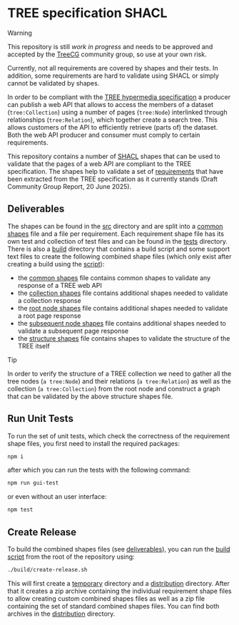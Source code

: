 # TREE specification SHACL
> [!WARNING]
> This repository is still _work in progress_ and needs to be approved and accepted by the [TreeCG](https://github.com/treecg) community group, so use at your own risk.
> 
> Currently, not all requirements are covered by shapes and their tests. In addition, some requirements are hard to validate using SHACL or simply cannot be validated by shapes.

In order to be compliant with the [TREE hypermedia specification](https://treecg.github.io/specification/) a producer can publish a web API that allows to access the members of a dataset (`tree:Collection`) using a number of pages (`tree:Node`) interlinked through relationships (`tree:Relation`), which together create a search tree. This  allows customers of the API to efficiently retrieve (parts of) the dataset. Both the web API producer and consumer must comply to certain requirements.

This repository contains a number of [SHACL](https://www.w3.org/TR/shacl/) shapes that can be used to validate that the pages of a web API are compliant to the TREE specification. The shapes help to validate a set of [requirements](./requirements.md) that have been extracted from the TREE specification as it currently stands (Draft Community Group Report, 20 June 2025).

## Deliverables
The shapes can be found in the [src](./src/) directory and are split into a [common shapes](./src/tree-common-shapes.ttl) file and a file per requirement. Each requirement shape file has its own test and collection of test files and can be found in the [tests](./tests/) directory. There is also a [build](./build/) directory that contains a build script and some support text files to create the following combined shape files (which only exist after creating a build using the [script](./build/create-release.sh)):
* the [common shapes](./temp/tree-common-shapes.ttl) file contains common shapes to validate any response of a TREE web API
* the [collection shapes](./temp/tree-collection-node-shapes.ttl) file contains additional shapes needed to validate a collection response
* the [root node shapes](./temp/tree-root-node-shapes.ttl) file contains additional shapes needed to validate a root page response
* the [subsequent node shapes](./temp/tree-subsequent-node-shapes.ttl) file contains additional shapes needed to validate a subsequent page response
* the [structure shapes](./temp/tree-structure-shapes.ttl) file contains shapes to validate the structure of the TREE itself

> [!TIP]
> In order to verify the structure of a TREE collection we need to gather all the tree nodes (`a tree:Node`) and their relations (`a tree:Relation`) as well as the collection (`a tree:Collection`) from the root node and construct a graph that can be validated by the above structure shapes file.

## Run Unit Tests
To run the set of unit tests, which check the correctness of the requirement shape files, you first need to install the required packages:
```bash
npm i
```
after which you can run the tests with the following command:
```bash
npm run gui-test
```
or even without an user interface:
```bash
npm test
```

## Create Release
To build the combined shapes files (see [deliverables](#deliverables)), you can run the [build script](./build/create-release.sh) from the root of the repository using:
```bash
./build/create-release.sh
```
This will first create a [temporary](./temp/) directory and a [distribution](./dist/) directory. After that it creates a zip archive containing the individual requirement shape files to allow creating custom combined shapes files as well as a zip file containing the set of standard combined shapes files. You can find both archives in the [distribution](./dist/) directory.
